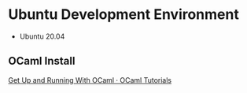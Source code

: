 # Ubuntu Development Environment

- Ubuntu 20.04

## OCaml Install

[Get Up and Running With OCaml · OCaml Tutorials](https://ocaml.org/docs/up-and-running)

